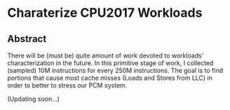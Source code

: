 # Charaterize CPU2017 Workloads

## **Abstract**
There will be (must be) quite amount of work devoted to workloads' characterization in the future. In this primitive stage of work, I collected (sampled) 10M instructions for every 250M instructions. The goal is to find portions that cause most cache misses (Loads and Stores from LLC) in order to better to stress our PCM system.

(Updating soon...)
